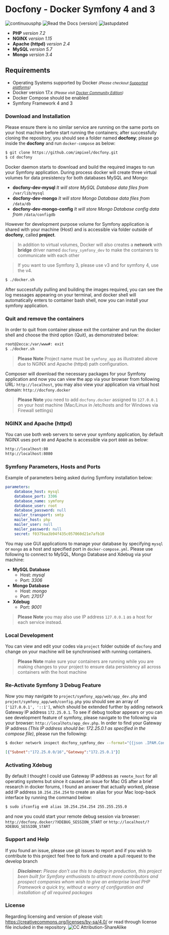 # Docfony - Docker Symfony 4 and 3
![continuousphp](https://img.shields.io/continuousphp/git-hub/doctrine/dbal/master.svg) ![Read the Docs (version)](https://img.shields.io/readthedocs/pip/stable.svg)  ![lastupdated](https://img.shields.io/badge/Last%20Updated-7th%20Apr%202018-blue.svg)
* **PHP** _version 7.2_
* **NGINX** _version 1.15_
* **Apache (httpd)** _version 2.4_
* **MySQL** _version 5.7_
* **Mongo** _version 3.4_

## Requirements 
* Operating Systems supported by Docker _<small>(Please checkout <a href="https://docs.docker.com/engine/installation/#supported-platforms" target="_blank">Supported platforms</a>)</small>_
* Docker version 17.x _<small>(Please visit <a href="https://www.docker.com/community-edition" target="_blank">Docker Community Edition</a>)</small>_
* Docker Compose  should be enabled
* Symfony Framework 4 and 3

### Download and Installation
Please ensure there is no similar service are running on the same ports on your host machine before start running the containers; after successfully cloning the repository, you should see a folder named **docfony**; please go inside the **docfony** and run `docker-compose` as below:
```bash
$ git clone https://github.com/impixel/docfony.git
$ cd docfony
```

Docker daemon starts to download and build the required images to run your Symfony application. During process docker will create three virtual volumes for data presistency for both databases MySQL and Mongo:
* __docfony-dev-mysql__ _It will store MySQL Database data files from_ `/var/lib/mysql` 
* __docfony-dev-mongo__ _It will store Mongo Database data files from_ `/data/db`
* __docfony-dev-mongo-config__ _It will store Mongo Database config data from_ `/data/configdb`

However for development purpose volume for Symfony application is shared with your machine (Host) and is accessible via folder outside of **docfony**, called **project**.

>In addition to virtual volumes, Docker will also creates a **network** with **bridge** driver named `docfony_symfony_dev` to make the containers to communicate with each other

>If you want to use Symfony 3, please use v3 and for symfony 4, use the v4.

```bash
$ ./docker.sh
```
After successfully pulling and building the images required, you can see the log messages appearing on your terminal, and docker shell will automatically enters to container bash shell, now you can install your symfony application.


### Quit and remove the containers
In order to quit from container please exit the container and run the docker shell and choose the third option (Quit), as demonstrated below:
```bash
root@2ecca:/var/www#: exit
$ ./docker.sh
```

>**Please Note** Project name must be `symfony_app` as illustrated above due to NGINX and Apache (httpd) path configuration.

Composer will download the necessary packages for your Symfony application and now you can view the app via your browser from following URL:
`http://localhost`, you may also view your application via virtual host domain: `http://docfony.docker`
>**Please Note** you need to add `docfony.docker` assigned to `127.0.0.1`  on your host machine (Mac/Linux in /etc/hosts and for Windows via Firewall settings)

### NGINX and Apache (httpd)
You can use both web servers to serve your symfony application, by default NGINX uses port `80` and Apache is accessible via port `8080` as below:
```bash
http://localhost:80
http://localhost:8080
```

### Symfony Parameters, Hosts and Ports
Example of parameters being asked during Symfony installation below:
```yml
parameters:
    database_host: mysql
    database_port: 3306
    database_name: symfony
    database_user: root
    database_password: null
    mailer_transport: smtp
    mailer_host: php
    mailer_user: null
    mailer_password: null
    secret: f0379aa3b94f435c057060d21e7afb10
```
You may use GUI applications to manage your database by specifying `mysql` or `mongo` as a host and specified port in `docker-compose.yml`. Please use following to connect to MySQL, Mongo Database and Xdebug via your machine:

* __MySQL Database__
    * Host: _mysql_
    * Port: _3306_
* __Mongo Database__
    * Host: _mongo_
    * Port: _27017_
* __Xdebug__
    * Port: _9001_

> **Please Note** you may also use IP address `127.0.0.1` as a host for each service instead.

### Local Development
You can view and edit your codes via `project` folder outside of `docfony` and change on your machine will be synchronised with running containers.
>**Please Note** make sure your containers are running while you are making changes to your project to ensure data persistency all across containers with the host machine 

### Re-Activate Symfony 3 Debug Feature
Now you may navigate to `project/symfony_app/web/app_dev.php` and `project/symfony_app/web/config.php` you should see an array of `['127.0.0.1', '::1']`, which should be extended further by adding network Gateway IP address `172.25.0.1`. To see if debug toolbar appears or you can see development feature of symfony, please navigate to the following via your browser: `http://localhots/app_dev.php`.
In order to find your Gateway IP address _(This IP address should be: 172.25.0.1 as specified in the compose file)_, please run the following:
```bash
$ docker network inspect docfony_symfony_dev --format="{{json .IPAM.Config}}"
```
```json
[{"Subnet":"172.25.0.0/16","Gateway":"172.25.0.1"}]
```

### Activating Xdebug
By default I thought I could use Gateway IP address as `remote_host` for all operating systems 
but since it caused an issue for Mac OS after a brief research in docker forums, I found an 
answer that actually worked, please add IP address `10.254.254.254` to create an alias for your 
Mac loop-back interface by running the command below:
```bash
$ sudo ifconfig en0 alias 10.254.254.254 255.255.255.0
```
and now you could start your remote debug session via browser: `http://docfony.docker/?XDEBUG_SESSION_START` or `http://localhost/?XDEBUG_SESSION_START`

### Support and Help
If you found an issue, please use git issues to report and if you wish to contribute to this project feel free to fork and create a pull request to the develop branch
>_**Disclaimer:** Please don't use this to deploy in production, this project been built for Symfony enthusiasts to attract more contributors and prospect companies whom wish to give an enterprise level PHP Framework a quick try, without a worry of configuration and installation of all required packages_

### License
Regarding licensing and version of please visit: https://creativecommons.org/licenses/by-sa/4.0/ or read through license file included in the repository. 
![CC Attribution-ShareAlike](https://licensebuttons.net/l/by-sa/3.0/88x31.png)